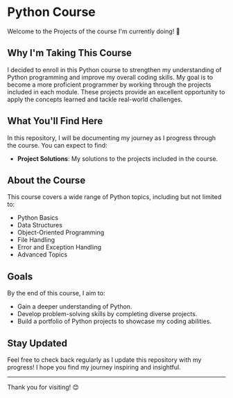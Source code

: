 # Python Course

Welcome to the Projects of the course I'm currently doing! 🚀

## Why I'm Taking This Course
I decided to enroll in this Python course to strengthen my understanding of Python programming and improve my overall coding skills. My goal is to become a more proficient programmer by working through the projects included in each module. These projects provide an excellent opportunity to apply the concepts learned and tackle real-world challenges.

## What You'll Find Here
In this repository, I will be documenting my journey as I progress through the course. You can expect to find:

- **Project Solutions**: My solutions to the projects included in the course.

## About the Course
This course covers a wide range of Python topics, including but not limited to:
- Python Basics
- Data Structures
- Object-Oriented Programming
- File Handling
- Error and Exception Handling
- Advanced Topics

## Goals
By the end of this course, I aim to:
- Gain a deeper understanding of Python.
- Develop problem-solving skills by completing diverse projects.
- Build a portfolio of Python projects to showcase my coding abilities.

## Stay Updated
Feel free to check back regularly as I update this repository with my progress! I hope you find my journey inspiring and insightful.

---

Thank you for visiting! 😊

